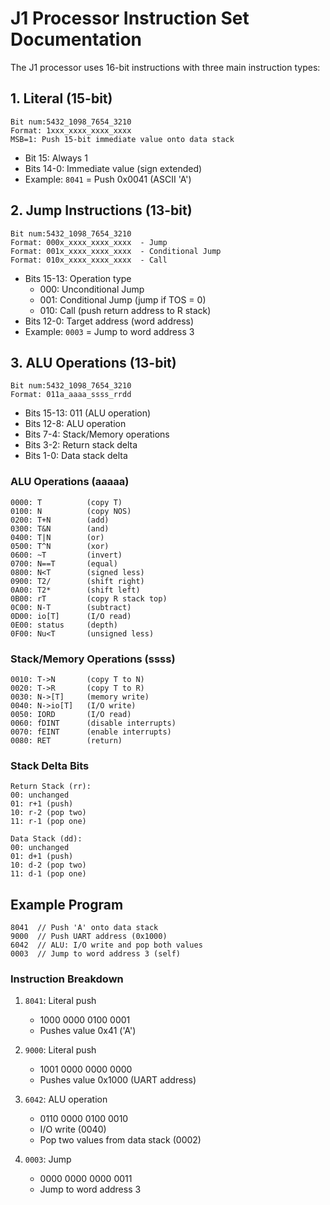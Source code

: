 # J1 Processor Instruction Set Documentation

The J1 processor uses 16-bit instructions with three main instruction types:

## 1. Literal (15-bit)
```
Bit num:5432_1098_7654_3210
Format: 1xxx_xxxx_xxxx_xxxx
MSB=1: Push 15-bit immediate value onto data stack
```
- Bit 15: Always 1
- Bits 14-0: Immediate value (sign extended)
- Example: `8041` = Push 0x0041 (ASCII 'A')

## 2. Jump Instructions (13-bit)
```
Bit num:5432_1098_7654_3210
Format: 000x_xxxx_xxxx_xxxx  - Jump
Format: 001x_xxxx_xxxx_xxxx  - Conditional Jump
Format: 010x_xxxx_xxxx_xxxx  - Call
```
- Bits 15-13: Operation type
  - 000: Unconditional Jump
  - 001: Conditional Jump (jump if TOS = 0)
  - 010: Call (push return address to R stack)
- Bits 12-0: Target address (word address)
- Example: `0003` = Jump to word address 3

## 3. ALU Operations (13-bit)
```
Bit num:5432_1098_7654_3210
Format: 011a_aaaa_ssss_rrdd
```
- Bits 15-13: 011 (ALU operation)
- Bits 12-8: ALU operation
- Bits 7-4: Stack/Memory operations
- Bits 3-2: Return stack delta
- Bits 1-0: Data stack delta

### ALU Operations (aaaaa)
```
0000: T          (copy T)
0100: N          (copy NOS)
0200: T+N        (add)
0300: T&N        (and)
0400: T|N        (or)
0500: T^N        (xor)
0600: ~T         (invert)
0700: N==T       (equal)
0800: N<T        (signed less)
0900: T2/        (shift right)
0A00: T2*        (shift left)
0B00: rT         (copy R stack top)
0C00: N-T        (subtract)
0D00: io[T]      (I/O read)
0E00: status     (depth)
0F00: Nu<T       (unsigned less)
```

### Stack/Memory Operations (ssss)
```
0010: T->N       (copy T to N)
0020: T->R       (copy T to R)
0030: N->[T]     (memory write)
0040: N->io[T]   (I/O write)
0050: IORD       (I/O read)
0060: fDINT      (disable interrupts)
0070: fEINT      (enable interrupts)
0080: RET        (return)
```

### Stack Delta Bits
```
Return Stack (rr):
00: unchanged
01: r+1 (push)
10: r-2 (pop two)
11: r-1 (pop one)

Data Stack (dd):
00: unchanged
01: d+1 (push)
10: d-2 (pop two)
11: d-1 (pop one)
```

## Example Program
```
8041  // Push 'A' onto data stack
9000  // Push UART address (0x1000)
6042  // ALU: I/O write and pop both values
0003  // Jump to word address 3 (self)
```

### Instruction Breakdown
1. `8041`: Literal push
   - 1000 0000 0100 0001
   - Pushes value 0x41 ('A')

2. `9000`: Literal push
   - 1001 0000 0000 0000
   - Pushes value 0x1000 (UART address)

3. `6042`: ALU operation
   - 0110 0000 0100 0010
   - I/O write (0040)
   - Pop two values from data stack (0002)

4. `0003`: Jump
   - 0000 0000 0000 0011
   - Jump to word address 3